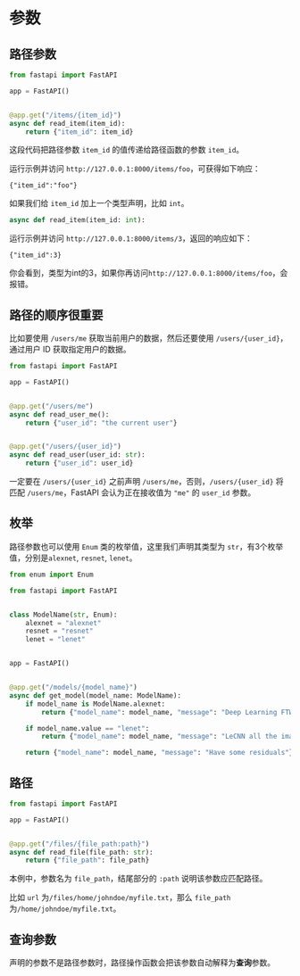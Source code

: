 # 参数

## 路径参数

```python
from fastapi import FastAPI

app = FastAPI()


@app.get("/items/{item_id}")
async def read_item(item_id):
    return {"item_id": item_id}
```

这段代码把路径参数 `item_id` 的值传递给路径函数的参数 `item_id`。

运行示例并访问 `http://127.0.0.1:8000/items/foo`，可获得如下响应：

`{"item_id":"foo"}`

如果我们给 `item_id` 加上一个类型声明，比如 `int`。

```python
async def read_item(item_id: int):
```

运行示例并访问 `http://127.0.0.1:8000/items/3`，返回的响应如下：

`{"item_id":3}`

你会看到，类型为int的3，如果你再访问`http://127.0.0.1:8000/items/foo`，会报错。

## 路径的顺序很重要

比如要使用 `/users/me` 获取当前用户的数据，然后还要使用 `/users/{user_id}`，通过用户 ID 获取指定用户的数据。

```python
from fastapi import FastAPI

app = FastAPI()


@app.get("/users/me")
async def read_user_me():
    return {"user_id": "the current user"}


@app.get("/users/{user_id}")
async def read_user(user_id: str):
    return {"user_id": user_id}
```

一定要在 `/users/{user_id}` 之前声明 `/users/me`，否则，`/users/{user_id}` 将匹配 `/users/me`，FastAPI 会认为正在接收值为 `"me"` 的 `user_id` 参数。

## 枚举

路径参数也可以使用 `Enum` 类的枚举值，这里我们声明其类型为 `str`，有3个枚举值，分别是`alexnet`, `resnet`, `lenet`。

```python
from enum import Enum

from fastapi import FastAPI


class ModelName(str, Enum):
    alexnet = "alexnet"
    resnet = "resnet"
    lenet = "lenet"


app = FastAPI()


@app.get("/models/{model_name}")
async def get_model(model_name: ModelName):
    if model_name is ModelName.alexnet:
        return {"model_name": model_name, "message": "Deep Learning FTW!"}

    if model_name.value == "lenet":
        return {"model_name": model_name, "message": "LeCNN all the images"}

    return {"model_name": model_name, "message": "Have some residuals"}
```

## 路径

```python
from fastapi import FastAPI

app = FastAPI()


@app.get("/files/{file_path:path}")
async def read_file(file_path: str):
    return {"file_path": file_path}
```

本例中，参数名为 `file_path`，结尾部分的 `:path` 说明该参数应匹配路径。

比如 `url` 为`/files/home/johndoe/myfile.txt`，那么 `file_path` 为`/home/johndoe/myfile.txt`。

## 查询参数

声明的参数不是路径参数时，路径操作函数会把该参数自动解释为**查询**参数。